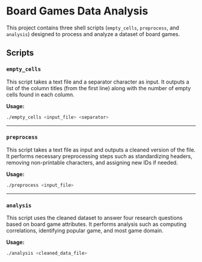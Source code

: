 # Board Games Data Analysis

This project contains three shell scripts (`empty_cells`, `preprocess`, and `analysis`) designed to process and analyze a dataset of board games.

## Scripts

### `empty_cells`

This script takes a text file  and a separator character as input. It outputs a list of the column titles (from the first line) along with the number of empty cells found in each column.

**Usage:**

```bash
./empty_cells <input_file> <separator>
```

---

### `preprocess`

This script takes a text file as input and outputs a cleaned version of the file. It performs necessary preprocessing steps such as standardizing headers, removing non-printable characters, and assigning new IDs if needed.

**Usage:**

```bash
./preprocess <input_file>
```

---

### `analysis`

This script uses the cleaned dataset to answer four research questions based on board game attributes. It performs analysis such as computing correlations, identifying popular game, and most game domain.

**Usage:**

```bash
./analysis <cleaned_data_file>
```
